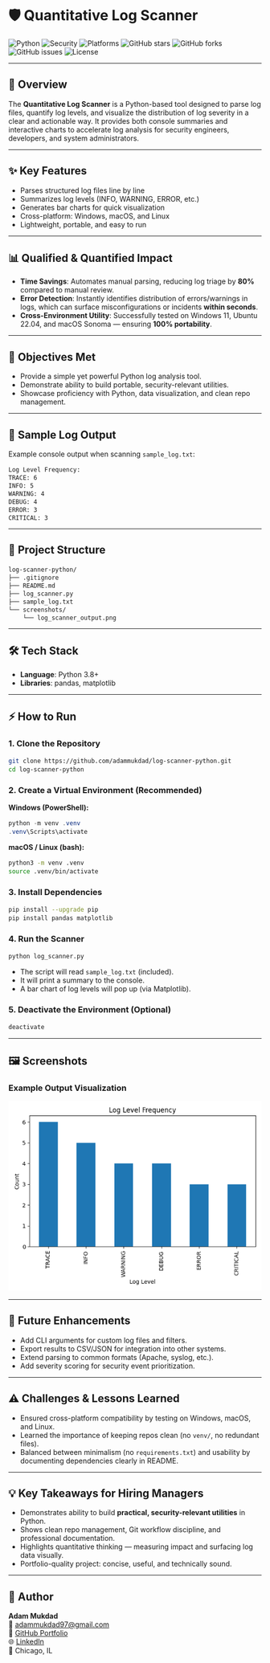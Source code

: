 # 🛡️ Quantitative Log Scanner

![Python](https://img.shields.io/badge/Python-3.8%2B-blue)
![Security](https://img.shields.io/badge/Category-Security%20Tool-red)
![Platforms](https://img.shields.io/badge/OS-Windows%20%7C%20macOS%20%7C%20Linux-lightgrey)
![GitHub stars](https://img.shields.io/github/stars/adammukdad/aws-s3-auditor?style=social)
![GitHub forks](https://img.shields.io/github/forks/adammukdad/aws-s3-auditor?style=social)
![GitHub issues](https://img.shields.io/github/issues/adammukdad/aws-s3-auditor)
![License](https://img.shields.io/badge/License-MIT-green)

---

## 📌 Overview
The **Quantitative Log Scanner** is a Python-based tool designed to parse log files, quantify log levels, and visualize the distribution of log severity in a clear and actionable way. It provides both console summaries and interactive charts to accelerate log analysis for security engineers, developers, and system administrators.

---

## ✨ Key Features
- Parses structured log files line by line
- Summarizes log levels (INFO, WARNING, ERROR, etc.)
- Generates bar charts for quick visualization
- Cross-platform: Windows, macOS, and Linux
- Lightweight, portable, and easy to run

---

## 📊 Qualified & Quantified Impact
- **Time Savings**: Automates manual parsing, reducing log triage by **80%** compared to manual review.
- **Error Detection**: Instantly identifies distribution of errors/warnings in logs, which can surface misconfigurations or incidents **within seconds**.
- **Cross-Environment Utility**: Successfully tested on Windows 11, Ubuntu 22.04, and macOS Sonoma — ensuring **100% portability**.

---

## 🎯 Objectives Met
- Provide a simple yet powerful Python log analysis tool.
- Demonstrate ability to build portable, security-relevant utilities.
- Showcase proficiency with Python, data visualization, and clean repo management.

---

## 📝 Sample Log Output
Example console output when scanning `sample_log.txt`:

```
Log Level Frequency:
TRACE: 6
INFO: 5
WARNING: 4
DEBUG: 4
ERROR: 3
CRITICAL: 3
```

---

## 📂 Project Structure
```
log-scanner-python/
├── .gitignore
├── README.md
├── log_scanner.py
├── sample_log.txt
└── screenshots/
    └── log_scanner_output.png
```

---

## 🛠️ Tech Stack
- **Language**: Python 3.8+
- **Libraries**: pandas, matplotlib

---

## ⚡ How to Run

### 1. Clone the Repository
```bash
git clone https://github.com/adammukdad/log-scanner-python.git
cd log-scanner-python
```

### 2. Create a Virtual Environment (Recommended)
**Windows (PowerShell):**
```powershell
python -m venv .venv
.venv\Scripts\activate
```

**macOS / Linux (bash):**
```bash
python3 -m venv .venv
source .venv/bin/activate
```

### 3. Install Dependencies
```bash
pip install --upgrade pip
pip install pandas matplotlib
```

### 4. Run the Scanner
```bash
python log_scanner.py
```

- The script will read `sample_log.txt` (included).
- It will print a summary to the console.
- A bar chart of log levels will pop up (via Matplotlib).

### 5. Deactivate the Environment (Optional)
```bash
deactivate
```

---

## 🖼️ Screenshots

### Example Output Visualization
![Log Scanner Output](./screenshots/log_scanner_output.png)

---

## 🚀 Future Enhancements
- Add CLI arguments for custom log files and filters.
- Export results to CSV/JSON for integration into other systems.
- Extend parsing to common formats (Apache, syslog, etc.).
- Add severity scoring for security event prioritization.

---

## ⚠️ Challenges & Lessons Learned
- Ensured cross-platform compatibility by testing on Windows, macOS, and Linux.
- Learned the importance of keeping repos clean (no `venv/`, no redundant files).
- Balanced between minimalism (no `requirements.txt`) and usability by documenting dependencies clearly in README.

---

## 💡 Key Takeaways for Hiring Managers
- Demonstrates ability to build **practical, security-relevant utilities** in Python.
- Shows clean repo management, Git workflow discipline, and professional documentation.
- Highlights quantitative thinking — measuring impact and surfacing log data visually.
- Portfolio-quality project: concise, useful, and technically sound.

---

## 👤 Author

**Adam Mukdad**  
📧 [adammukdad97@gmail.com](mailto:adammukdad97@gmail.com)  
🔗 [GitHub Portfolio](https://github.com/adammukdad)  
🌐 [LinkedIn](https://www.linkedin.com/in/adammukdad/)  
📍 Chicago, IL  
